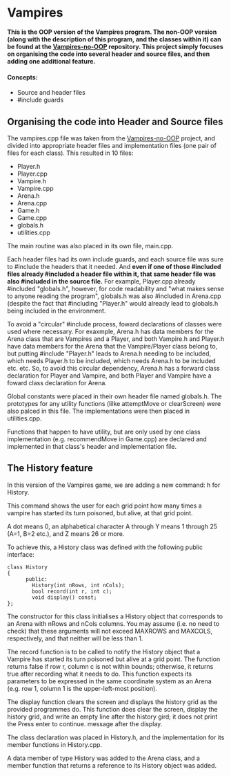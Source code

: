 # Vampires
__This is the OOP version of the Vampires program. The non-OOP version (along with the description of this program, and the classes within it) can be found at the [Vampires-no-OOP](https://github.com/mitchellnel/Vampires-no-OOP) repository. This project simply focuses on organising the code into several header and source files, and then adding one additional feature.__

#### Concepts:
* Source and header files
* #include guards

## Organising the code into Header and Source files
The vampires.cpp file was taken from the [Vampires-no-OOP](https://github.com/mitchellnel/Vampires-no-OOP) project, and divided into appropriate header files and implementation files (one pair of files for each class). This resulted in 10 files:
* Player.h
* Player.cpp
* Vampire.h
* Vampire.cpp
* Arena.h
* Arena.cpp
* Game.h
* Game.cpp
* globals.h
* utilities.cpp

The main routine was also placed in its own file, main.cpp.

Each header files had its own include guards, and each source file was sure to #include the headers that it needed. And __even if one of those #included files already #included a header file within it, that same header file was also #included in the source file.__ For example, Player.cpp already #included "globals.h", however, for code readability and "what makes sense to anyone reading the program", globals.h was also #included in Arena.cpp (despite the fact that #including "Player.h" would already lead to globals.h being included in the environment.

To avoid a "circular" #include process, foward declarations of classes were used where necessary. For exaxmple, Arena.h has data members for the Arena class that are Vampires and a Player, and both Vampire.h and Player.h have data members for the Arena that the Vampire/Player class belong to, but putting #include "Player.h" leads to Arena.h needing to be included, which needs Player.h to be included, which needs Arena.h to be included etc. etc. So, to avoid this circular dependency, Arena.h has a forward class declaration for Player and Vampire, and both Player and Vampire have a foward class declaration for Arena.

Global constants were placed in their own header file named globals.h. The prototypes for any utility functions (lilke attemptMove or clearScreen) were also palced in this file. The implementations were then placed in utilities.cpp.

Functions that happen to have utility, but are only used by one class implementation (e.g. recommendMove in Game.cpp) are declared and implemented in that class's header and implementation file.

## The History feature
In this version of the Vampires game, we are adding a new command: h for History.

This command shows the user for each grid point how many times a vampire has started its turn poisoned, but alive, at that grid point.

A dot means 0, an alphabetical character A through Y means 1 through 25 (A=1, B=2 etc.), and Z means 26 or more.

To achieve this, a History class was defined with the following public interface:
```
class History 
{
	  public:
	    History(int nRows, int nCols);
	    bool record(int r, int c);
	    void display() const;
};
```
The constructor for this class initialises a History object that corresponds to an Arena with nRows and nCols columns. You may assume (i.e. no need to check) that these arguments will not exceed MAXROWS and MAXCOLS, respectively, and that neither will be less than 1.

The record function is to be called to notify the History object that a Vampire has started its turn poisoned but alive at a grid point. The function returns false if row r, column c is not within bounds; otherwise, it returns true after recording what it needs to do. This function expects its parameters to be expressed in the same coordinate system as an Arena (e.g. row 1, column 1 is the upper-left-most position).

The display function clears the screen and displays the history grid as the provided programmes do. This function does clear the screen, display the history grid, and write an empty line after the history gird; it does not print the Press enter to continue. message after the display.

The class declaration was placed in History.h, and the implementation for its member functions in History.cpp.

A data member of type History was added to the Arena class, and a member function that returns a reference to its History object was added.
